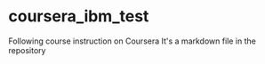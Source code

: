# coursera_ibm_test
Following course instruction on Coursera
It's a markdown file in the repository
